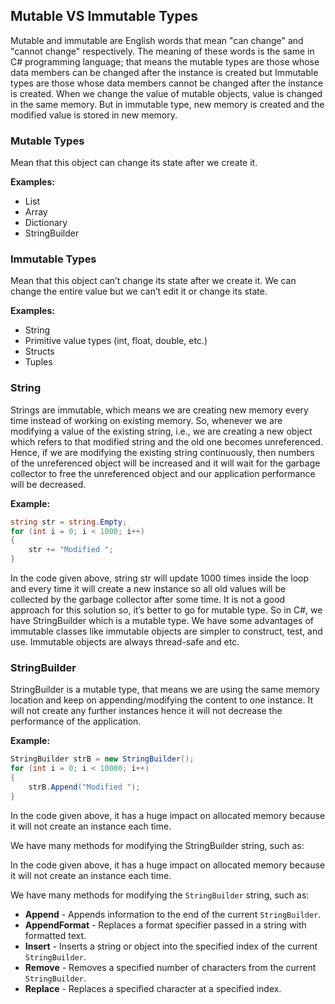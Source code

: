 ## Mutable VS Immutable Types

Mutable and immutable are English words that mean "can change" and "cannot change" respectively. The meaning of these words is the same in C# programming language; that means the mutable types are those whose data members can be changed after the instance is created but Immutable types are those whose data members cannot be changed after the instance is created. When we change the value of mutable objects, value is changed in the same memory. But in immutable type, new memory is created and the modified value is stored in new memory.

### Mutable Types

Mean that this object can change its state after we create it.

**Examples:**
- List
- Array
- Dictionary
- StringBuilder 

### Immutable Types

Mean that this object can’t change its state after we create it. We can change the entire value but we can’t edit it or change its state.

**Examples:**
- String
- Primitive value types (int, float, double, etc.)
- Structs
- Tuples

### String

Strings are immutable, which means we are creating new memory every time instead of working on existing memory. So, whenever we are modifying a value of the existing string, i.e., we are creating a new object which refers to that modified string and the old one becomes unreferenced. Hence, if we are modifying the existing string continuously, then numbers of the unreferenced object will be increased and it will wait for the garbage collector to free the unreferenced object and our application performance will be decreased.

**Example:**

```csharp
string str = string.Empty;
for (int i = 0; i < 1000; i++)
{
    str += "Modified ";
}
```
In the code given above, string str will update 1000 times inside the loop and every time it will create a new instance so all old values will be collected by the garbage collector after some time. It is not a good approach for this solution so, it’s better to go for mutable type. So in C#, we have StringBuilder which is a mutable type. We have some advantages of immutable classes like immutable objects are simpler to construct, test, and use. Immutable objects are always thread-safe and etc.

### StringBuilder
StringBuilder is a mutable type, that means we are using the same memory location and keep on appending/modifying the content to one instance. It will not create any further instances hence it will not decrease the performance of the application.

**Example:**

```csharp
StringBuilder strB = new StringBuilder();
for (int i = 0; i < 10000; i++) 
{
    strB.Append("Modified ");
}

```
In the code given above, it has a huge impact on allocated memory because it will not create an instance each time.

We have many methods for modifying the StringBuilder string, such as:

In the code given above, it has a huge impact on allocated memory because it will not create an instance each time.

We have many methods for modifying the `StringBuilder` string, such as:

- **Append** - Appends information to the end of the current `StringBuilder`.
- **AppendFormat** - Replaces a format specifier passed in a string with formatted text.
- **Insert** - Inserts a string or object into the specified index of the current `StringBuilder`.
- **Remove** - Removes a specified number of characters from the current `StringBuilder`.
- **Replace** - Replaces a specified character at a specified index.
